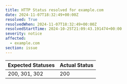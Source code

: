 ```yaml
---
title: HTTP Status resolved for example.com
date: 2024-11-07T18:32:49+00:00Z
resolved: True
resolvedWhen: 2024-11-07T18:32:49+00:00Z
resolvedStartTime: 2024-10-25T21:09:43.191474+00:00
severity: notice
affected:
  - example.com
section: issue
---
```


| Expected Statuses | Actual Status  |
|-------------------|----------------|
| 200, 301, 302 | 200 |

